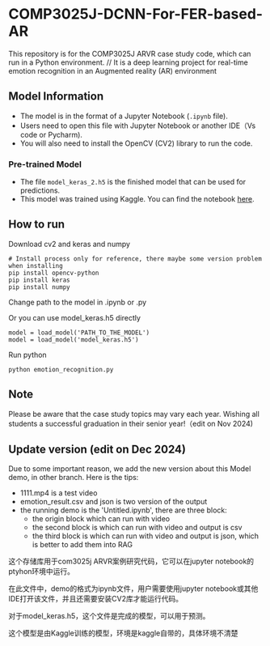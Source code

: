 # COMP3025J-DCNN-For-FER-based-AR  

This repository is for the COMP3025J ARVR case study code, which can run in a Python environment. // It is a deep learning project for real-time emotion recognition in an Augmented reality (AR) environment

## Model Information  

- The model is in the format of a Jupyter Notebook (`.ipynb` file).   
- Users need to open this file with Jupyter Notebook or another IDE（Vs code or Pycharm).  
- You will also need to install the OpenCV (CV2) library to run the code.  

### Pre-trained Model  

- The file `model_keras_2.h5` is the finished model that can be used for predictions.  
- This model was trained using Kaggle. You can find the notebook [here](https://www.kaggle.com/code/moonquakemiao/deep-cnn-for-fer-git-on-comments).  

## How to run

Download cv2 and keras and numpy
```
# Install process only for reference, there maybe some version problem when installing
pip install opencv-python
pip install keras
pip install numpy
```

Change path to the model in .ipynb or .py

Or you can use model_keras.h5 directly

```
model = load_model('PATH_TO_THE_MODEL')
model = load_model('model_keras.h5')
```

Run python

```
python emotion_recognition.py
```

## Note  

Please be aware that the case study topics may vary each year. Wishing all students a successful graduation in their senior year!（edit on Nov 2024)

## Update version (edit on Dec 2024)
Due to some important reason, we add the new version about this Model demo, in other branch. Here is the tips:
- 1111.mp4 is a test video
- emotion_result.csv and json is two version of the output
- the running demo is the 'Untitled.ipynb', there are three block:
  - the origin block which can run with video
  - the second block is which can run with video and output is csv
  - the third block is which can run with video and output is json, which is better to add them into RAG


这个存储库用于com3025j ARVR案例研究代码，它可以在jupyter notebook的ptyhon环境中运行。

在此文件中，demo的格式为ipynb文件，用户需要使用jupyter notebook或其他IDE打开该文件，并且还需要安装CV2库才能运行代码。

对于model_keras.h5，这个文件是完成的模型，可以用于预测。

这个模型是由Kaggle训练的模型，环境是kaggle自带的，具体环境不清楚



